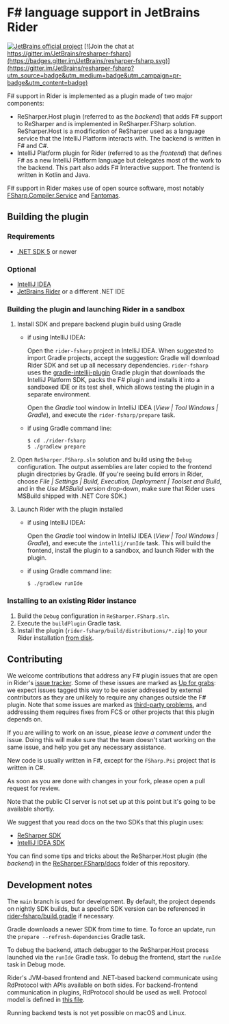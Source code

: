 # F# language support in JetBrains Rider

[![JetBrains official project](https://jb.gg/badges/official.svg)](https://confluence.jetbrains.com/display/ALL/JetBrains+on+GitHub)
[![Join the chat at https://gitter.im/JetBrains/resharper-fsharp](https://badges.gitter.im/JetBrains/resharper-fsharp.svg)](https://gitter.im/JetBrains/resharper-fsharp?utm_source=badge&utm_medium=badge&utm_campaign=pr-badge&utm_content=badge)

F# support in Rider is implemented as a plugin made of two major components: 
* ReSharper.Host plugin (referred to as the *backend*) that adds F# support to ReSharper and is implemented in ReSharper.FSharp solution. ReSharper.Host is a modification of ReSharper used as a language service that the IntelliJ Platform interacts with. The backend is written in F# and C#.
* IntelliJ Platform plugin for Rider (referred to as the *frontend*) that defines F# as a new IntelliJ Platform language but delegates most of the work to the backend. This part also adds F# Interactive support. The frontend is written in Kotlin and Java.

F# support in Rider makes use of open source software, most notably [FSharp.Compiler.Service](https://github.com/dotnet/fsharp) and [Fantomas](https://github.com/fsprojects/fantomas).

## Building the plugin

### Requirements

* [.NET SDK 5](https://www.microsoft.com/net/download/windows) or newer

### Optional

* [IntelliJ IDEA](https://www.jetbrains.com/idea/)
* [JetBrains Rider](https://www.jetbrains.com/rider/) or a different .NET IDE

### Building the plugin and launching Rider in a sandbox 

1. Install SDK and prepare backend plugin build using Gradle
    * if using IntelliJ IDEA:

	     Open the `rider-fsharp` project in IntelliJ IDEA. When suggested to import Gradle projects, accept the suggestion: Gradle will download Rider SDK and set up all necessary dependencies. `rider-fsharp` uses the [gradle-intellij-plugin](https://github.com/JetBrains/gradle-intellij-plugin) Gradle plugin that downloads the IntelliJ Platform SDK, packs the F# plugin and installs it into a sandboxed IDE or its test shell, which allows testing the plugin in a separate environment.

	     Open the *Gradle* tool window in IntelliJ IDEA (*View | Tool Windows | Gradle*), and execute the `rider-fsharp/prepare` task.

    * if using Gradle command line:

        ```
        $ cd ./rider-fsharp
        $ ./gradlew prepare
        ```

2. Open `ReSharper.FSharp.sln` solution and build using the `Debug` configuration. The output assemblies are later copied to the frontend plugin directories by Gradle. (If you're seeing build errors in Rider, choose *File | Settings | Build, Execution, Deployment | Toolset and Build*, and in the *Use MSBuild version* drop-down, make sure that Rider uses MSBuild shipped with .NET Core SDK.)

3. Launch Rider with the plugin installed

    * if using IntelliJ IDEA:

        Open the *Gradle* tool window in IntelliJ IDEA (*View | Tool Windows | Gradle*), and execute the `intellij/runIde` task. This will build the frontend, install the plugin to a sandbox, and launch Rider with the plugin.

    * if using Gradle command line:

        ```
        $ ./gradlew runIde
        ```

### Installing to an existing Rider instance

1. Build the `Debug` configuration in `ReSharper.FSharp.sln`.
2. Execute the `buildPlugin` Gradle task.
3. Install the plugin (`rider-fsharp/build/distributions/*.zip`) to your Rider installation [from disk](https://www.jetbrains.com/help/idea/installing-a-plugin-from-the-disk.html).

## Contributing

We welcome contributions that address any F# plugin issues that are open in Rider's [issue tracker](https://youtrack.jetbrains.com/issues?q=in:%20rider%20%23Unresolved%20Technology:%20%7BF%23%7D). Some of these issues are marked as [Up for grabs](https://youtrack.jetbrains.com/issues/RIDER?q=Technology:%20%7BF%23%7D%20%23Unresolved%20tag:%20%7BUp%20For%20Grabs%7D): we expect issues tagged this way to be easier addressed by external contributors as they are unlikely to require any changes outside the F# plugin. Note that some issues are marked as [third-party problems](https://youtrack.jetbrains.com/issues/RIDER?q=Technology:%20%7BF%23%7D%20state:%20%7BThird%20party%20problem%7D), and addressing them requires fixes from FCS or other projects that this plugin depends on.

If you are willing to work on an issue, please *leave a comment* under the issue. Doing this will make sure that the team doesn't start working on the same issue, and help you get any necessary assistance.

New code is usually written in F#, except for the `FSharp.Psi` project that is written in C#.

As soon as you are done with changes in your fork, please open a pull request for review.

Note that the public CI server is not set up at this point but it's going to be available shortly.

We suggest that you read docs on the two SDKs that this plugin uses:

* [ReSharper SDK](https://www.jetbrains.com/help/resharper/sdk/welcome.html)
* [IntelliJ IDEA SDK](https://www.jetbrains.org/intellij/sdk/docs/welcome.html)

You can find some tips and tricks about the ReSharper.Host plugin (the *backend*) in the [ReSharper.FSharp/docs](ReSharper.FSharp/docs) folder of this repository.

## Development notes

The `main` branch is used for development. By default, the project depends on nightly SDK builds, but a specific SDK version can be referenced in [rider-fsharp/build.gradle](rider-fsharp/build.gradle.kts) if necessary.

Gradle downloads a newer SDK from time to time. To force an update, run the `prepare --refresh-dependencies` Gradle task.

To debug the backend, attach debugger to the ReSharper.Host process launched via the `runIde` Gradle task. To debug the frontend, start the `runIde` task in Debug mode.

Rider's JVM-based frontend and .NET-based backend communicate using RdProtocol with APIs available on both sides. For backend-frontend communication in plugins, RdProtocol should be used as well. Protocol model is defined in [this file](./rider-fsharp/protocol/src/kotlin/model/RdFSharpModel.kt).

Running backend tests is not yet possible on macOS and Linux.

